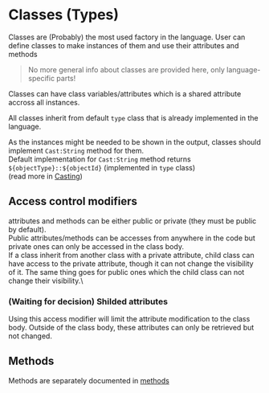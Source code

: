 # Classes (Types)

Classes are (Probably) the most used factory in the language. User can define classes to make instances of them and use their attributes and methods

> No more general info about classes are provided here, only language-specific parts!

Classes can have class variables/attributes which is a shared attribute accross all instances.

All classes inherit from default `type` class that is already implemented in the language.

As the instances might be needed to be shown in the output, classes should implement `Cast:String` method for them.\
Default implementation for `Cast:String` method returns `${objectType}::${objectId}`  (implemented in `type` class)\
(read more in [Casting](/docs/principals/factories/classes/special_methods/special_methods.md#casting-methods-type-conversion))



## Access control modifiers

attributes and methods can be either public or private (they must be public by default).\
Public attributes/methods can be accesses from anywhere in the code but private ones can only be accessed in the class body.\
If a class inherit from another class with a private attribute, child class can have access to the private attribute, though it can not change the visibility of it. The same thing goes for public ones which the child class can not change their visibility.\

### (Waiting for decision) Shilded attributes

Using this access modifier will limit the attribute modification to the class body. Outside of the class body, these attributes can only be retrieved but not changed.


## Methods

Methods are separately documented in [methods](/docs/principals/factories/classes/methods.md)
